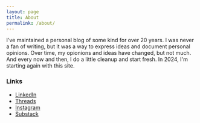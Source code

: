 ```yaml
---
layout: page
title: About
permalink: /about/
---
```


I've maintained a personal blog of some kind for over 20 years. I was never a fan of writing, but it was a way to express ideas and document personal opinions.
Over time, my opionions and ideas have changed, but not much. And every now and then, I do a little cleanup and start fresh. In 2024, I'm starting again with this site.

### Links
* [LinkedIn](https://www.linkedin.com/in/royans/)
* [Threads](https://www.threads.net/@r0yans)
* [Instagram](https://www.instagram.com/r0yans/)
* [Substack](https://securedevice.substack.com/)
